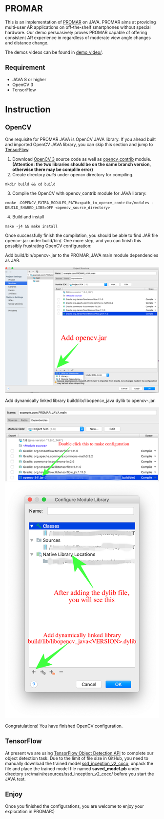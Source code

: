 # PROMAR

This is an implementation of [PROMAR](https://github.com/PROMAR2019/PROMAR_Android/tree/master/PROMAR.pdf) on JAVA. PROMAR aims at providing multi-user AR applications on off-the-shelf smartphones without special hardware. Our demo persuasively proves PROMAR capable of offering consistent AR experience in regardless of moderate view angle changes and distance change.

The  demos videos can be found in [demo_video/](https://github.com/PROMAR2019/PROMAR_Android/tree/master/demo_video).

## Requirement

* JAVA 8 or higher
* OpenCV 3
* TensorFlow


# Instruction

## OpenCV

One requisite for PROMAR JAVA is OpenCV JAVA library. If you alread built and imported OpenCV JAVA library, you can skip this section and jump to [TensorFlow](#tensorflow).

1. Download [OpenCV 3](https://github.com/opencv/opencv) source code as well as [opencv_contrib](https://github.com/opencv/opencv_contrib) module. __(Attention: the two libraries should be on the same branch version, otherwise there may be complile error)__
2. Create directory _build_ under opencv directory for compiling.
```
mkdir build && cd build
```
3. Compile the OpenCV with opencv\_contrib module for JAVA library:
```
cmake -DOPENCV_EXTRA_MODULES_PATH=<path_to_opencv_contrib>/modules -DBUILD_SHARED_LIBS=OFF <opencv_source_directory>
```
4. Build and install
```
make -j4 && make install
```

Once successfully finish the compilation, you should be able to find JAR file opencv-<VERSION>.jar under build/bin/. One more step, and you can finish this possibly frustrating OpenCV configuration:

Add build/bin/opencv-<VERSION>.jar to the PROMAR\_JAVA main module dependencies as JAR.

![](import_1.png)

Add dynamically linked library build/lib/libopencv\_java<VERSION>.dylib to opencv-<VERSION>.jar.

![](import_2.png)
![](import_3.png)

Congratulations! You have finished OpenCV configuration.

## TensorFlow

At present we are using [TensorFlow Object Detection API](https://github.com/tensorflow/models/tree/master/research/object_detection) to complete our object detection task. Due to the limit of file size in GitHub, you need to manually download the trained model [ssd_inception_v2_coco](http://download.tensorflow.org/models/object_detection/ssd_inception_v2_coco_2018_01_28.tar.gz), unpack the file and place the trained model file named __saved_model.pb__ under directory src/main/resources/ssd\_inception\_v2\_coco/ before you start the JAVA test.

## Enjoy

Once you finished the configurations, you are welcome to enjoy your exploration in PROMAR:)
